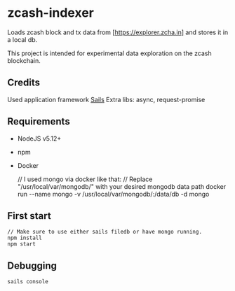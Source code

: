 # zcash-indexer

Loads zcash block and tx data from [https://explorer.zcha.in] and stores it in a local db.

This project is intended for experimental data exploration on the zcash blockchain.

## Credits

Used application framework [Sails](http://sailsjs.org)
Extra libs: async, request-promise

## Requirements

* NodeJS v5.12+
* npm
* Docker
 
    // I used mongo via docker like that:
    // Replace "/usr/local/var/mongodb/" with your desired mongodb data path
    docker run --name mongo -v /usr/local/var/mongodb/:/data/db -d mongo
    
## First start

    // Make sure to use either sails filedb or have mongo running.
    npm install
    npm start

## Debugging

    sails console